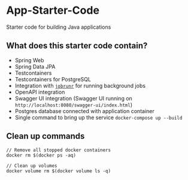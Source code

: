 # App-Starter-Code
Starter code for building Java applications

## What does this starter code contain?
 - Spring Web
 - Spring Data JPA
 - Testcontainers
 - Testcontainers for PostgreSQL
 - Integration with [`jobrunr`](https://github.com/jobrunr/jobrunr) for running background jobs
 - OpenAPI integration
 - Swagger UI integration (Swagger UI running on `http://localhost:8080/swagger-ui/index.html`)
 - Postgres database connected with application container
 - Single command to bring up the service `docker-compose up --build`

## Clean up commands
```agsl
// Remove all stopped docker containers
docker rm $(docker ps -aq) 

// Clean up volumes
docker volume rm $(docker volume ls -q)
```